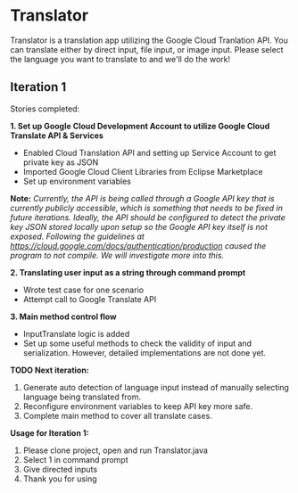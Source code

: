# Translator

Translator is a translation app utilizing the Google Cloud Tranlation API. You can translate either by direct input, file input, or image input. Please select the language you want to translate to and we'll do the work!

## Iteration 1

Stories completed:

**1. Set up Google Cloud Development Account to utilize Google Cloud Translate API & Services**
  - Enabled Cloud Translation API and setting up Service Account to get private key as JSON 
  - Imported Google Cloud Client Libraries from Eclipse Marketplace
  - Set up environment variables
  
  **Note:** *Currently, the API is being called through a Google API key that is currently publicly accessible, which is something that needs to be fixed in future iterations. Ideally, the API should be configured to detect the private key JSON stored locally upon setup so the Google API key itself is not exposed. Following the guidelines at https://cloud.google.com/docs/authentication/production caused the program to not compile. We will investigate more into this.*
  
**2. Translating user input as a string through command prompt**
  - Wrote test case for one scenario
  - Attempt call to Google Translate API

**3. Main method control flow**
  - InputTranslate logic is added
  - Set up some useful methods to check the validity of input and serialization. However, detailed implementations are not done yet. 
  
**TODO Next iteration:**
1. Generate auto detection of language input instead of manually selecting language being translated from. 
2. Reconfigure environment variables to keep API key more safe.
3. Complete main method to cover all translate cases. 

**Usage for Iteration 1:**
1. Please clone project, open and run Translator.java
2. Select 1 in command prompt
3. Give directed inputs
4. Thank you for using
